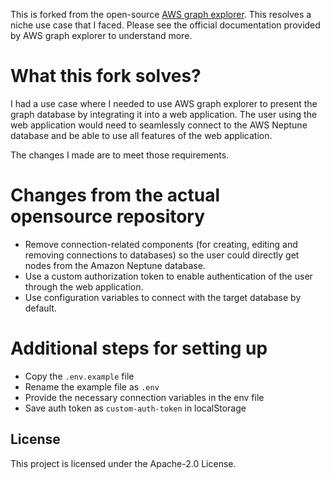 This is forked from the open-source [AWS graph explorer](https://github.com/aws/graph-explorer). This resolves a niche use case that I faced.
Please see the official documentation provided by AWS graph explorer to understand more.

# What this fork solves?
I had a use case where I needed to use AWS graph explorer to present the graph database by integrating it into a web application. The user using the web application would need to seamlessly connect to the AWS Neptune database and be able to use all features of the web application.

The changes I made are to meet those requirements.

# Changes from the actual opensource repository
- Remove connection-related components (for creating, editing and removing connections to databases) so the user could directly get nodes from the Amazon Neptune database.
- Use a custom authorization token to enable authentication of the user through the web application.
- Use configuration variables to connect with the target database by default.

# Additional steps for setting up
- Copy the `.env.example` file
- Rename the example file as `.env`
- Provide the necessary connection variables in the env file
- Save auth token as `custom-auth-token` in localStorage

## License
This project is licensed under the Apache-2.0 License.
